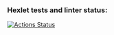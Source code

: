 ### Hexlet tests and linter status:
[![Actions Status](https://github.com/ShanyAilurus/frontend-project-11/workflows/hexlet-check/badge.svg)](https://github.com/ShanyAilurus/frontend-project-11/actions)